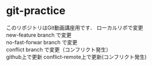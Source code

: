 # git-practice
このリポジトリはGit動画講座用です．
ローカルリポで変更  
new-feature branch で変更  
no-fast-forwar branch で変更  
conflict branch で変更（コンフリクト発生）  
github上で更新
conflict-remote上で更新(コンフリクト発生)
